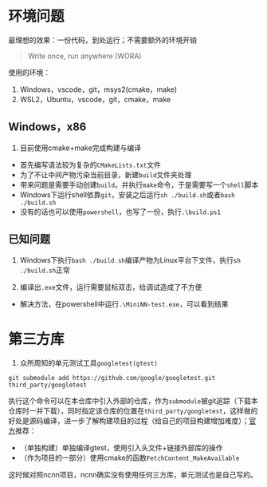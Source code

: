 # 环境问题

最理想的效果：一份代码，到处运行；不需要额外的环境开销

> Write once, run anywhere (WORA)

使用的环境：

1. Windows，vscode，git，msys2(cmake，make)
2. WSL2，Ubuntu，vscode，git，cmake，make

## Windows，x86

1. 目前使用cmake+make完成构建与编译

- 首先编写语法较为复杂的`CMakeLists.txt`文件
- 为了不让中间产物污染当前目录，新建`build`文件夹处理
- 带来问题是需要手动创建`build`，并执行`make`命令，于是需要写一个`shell`脚本
- Windows下运行shell依靠`git`，安装之后运行`sh ./build.sh`或者`bash ./build.sh`
- 没有的话也可以使用`powershell`，也写了一份，执行`.\build.ps1`

## 已知问题

1. Windows下执行`bash ./build.sh`编译产物为Linux平台下文件，执行`sh ./build.sh`正常

2. 编译出`.exe`文件，运行需要鼠标双击，给调试造成了不方便

- 解决方法，在powershell中运行`.\MiniNN-test.exe`，可以看到结果


# 第三方库

1. 众所周知的单元测试工具`googletest(gtest)`

```
git submodule add https://github.com/google/googletest.git third_party/googletest
```

执行这个命令可以在本仓库中引入外部的仓库，作为`submodule`被git追踪（下载本仓库时一并下载），同时指定该仓库的位置在`third_party/googletest`，这样做的好处是源码编译，进一步了解构建项目的过程（给自己的项目构建增加难度）；[官方](https://github.com/google/googletest/tree/main/googletest)推荐：

- （单独构建）单独编译gtest，使用引入头文件+链接外部库的操作
- （作为项目的一部分）使用cmake的函数`FetchContent_MakeAvailable`

这时候对照ncnn项目，ncnn确实没有使用任何三方库，单元测试也是自己写的。